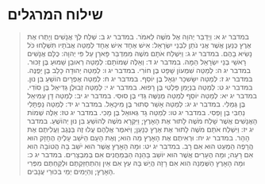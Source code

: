 # שילוח המרגלים

> במדבר יג א: וַיְדַבֵּר יְהוָה אֶל מֹשֶׁה לֵּאמֹר.
> במדבר יג ב: שְׁלַח לְךָ אֲנָשִׁים וְיָתֻרוּ אֶת אֶרֶץ כְּנַעַן אֲשֶׁר אֲנִי נֹתֵן לִבְנֵי יִשְׂרָאֵל:  אִישׁ אֶחָד אִישׁ אֶחָד לְמַטֵּה אֲבֹתָיו תִּשְׁלָחוּ כֹּל נָשִׂיא בָהֶם.
> במדבר יג ג: וַיִּשְׁלַח אֹתָם מֹשֶׁה מִמִּדְבַּר פָּארָן עַל פִּי יְהוָה:  כֻּלָּם אֲנָשִׁים רָאשֵׁי בְנֵי יִשְׂרָאֵל הֵמָּה.
> במדבר יג ד: וְאֵלֶּה שְׁמוֹתָם:  לְמַטֵּה רְאוּבֵן שַׁמּוּעַ בֶּן זַכּוּר.
> במדבר יג ה: לְמַטֵּה שִׁמְעוֹן שָׁפָט בֶּן חוֹרִי.
> במדבר יג ו: לְמַטֵּה יְהוּדָה כָּלֵב בֶּן יְפֻנֶּה.
> במדבר יג ז: לְמַטֵּה יִשָּׂשכָר יִגְאָל בֶּן יוֹסֵף.
> במדבר יג ח: לְמַטֵּה אֶפְרָיִם הוֹשֵׁעַ בִּן נוּן.
> במדבר יג ט: לְמַטֵּה בִנְיָמִן פַּלְטִי בֶּן רָפוּא.
> במדבר יג י: לְמַטֵּה זְבוּלֻן גַּדִּיאֵל בֶּן סוֹדִי.
> במדבר יג יא: לְמַטֵּה יוֹסֵף לְמַטֵּה מְנַשֶּׁה גַּדִּי בֶּן סוּסִי.
> במדבר יג יב: לְמַטֵּה דָן עַמִּיאֵל בֶּן גְּמַלִּי.
> במדבר יג יג: לְמַטֵּה אָשֵׁר סְתוּר בֶּן מִיכָאֵל.
> במדבר יג יד: לְמַטֵּה נַפְתָּלִי נַחְבִּי בֶּן וָפְסִי.
> במדבר יג טו: לְמַטֵּה גָד גְּאוּאֵל בֶּן מָכִי.
> במדבר יג טז: אֵלֶּה שְׁמוֹת הָאֲנָשִׁים אֲשֶׁר שָׁלַח מֹשֶׁה לָתוּר אֶת הָאָרֶץ; וַיִּקְרָא מֹשֶׁה לְהוֹשֵׁעַ בִּן נוּן יְהוֹשֻׁעַ.
> במדבר יג יז: וַיִּשְׁלַח אֹתָם מֹשֶׁה לָתוּר אֶת אֶרֶץ כְּנָעַן; וַיֹּאמֶר אֲלֵהֶם עֲלוּ זֶה בַּנֶּגֶב וַעֲלִיתֶם אֶת הָהָר.
> במדבר יג יח: וּרְאִיתֶם אֶת הָאָרֶץ מַה הִוא; וְאֶת הָעָם הַיֹּשֵׁב עָלֶיהָ הֶחָזָק הוּא הֲרָפֶה הַמְעַט הוּא אִם רָב.
> במדבר יג יט: וּמָה הָאָרֶץ אֲשֶׁר הוּא יֹשֵׁב בָּהּ הֲטוֹבָה הִוא אִם רָעָה; וּמָה הֶעָרִים אֲשֶׁר הוּא יוֹשֵׁב בָּהֵנָּה הַבְּמַחֲנִים אִם בְּמִבְצָרִים.
> במדבר יג כ: וּמָה הָאָרֶץ הַשְּׁמֵנָה הִוא אִם רָזָה הֲיֵשׁ בָּהּ עֵץ אִם אַיִן וְהִתְחַזַּקְתֶּם וּלְקַחְתֶּם מִפְּרִי הָאָרֶץ; וְהַיָּמִים יְמֵי בִּכּוּרֵי עֲנָבִים. 
 

